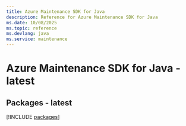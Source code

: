 ```yaml
---
title: Azure Maintenance SDK for Java
description: Reference for Azure Maintenance SDK for Java
ms.date: 10/08/2025
ms.topic: reference
ms.devlang: java
ms.service: maintenance
---
```

# Azure Maintenance SDK for Java - latest
## Packages - latest
[!INCLUDE [packages](maintenance-index.md)]